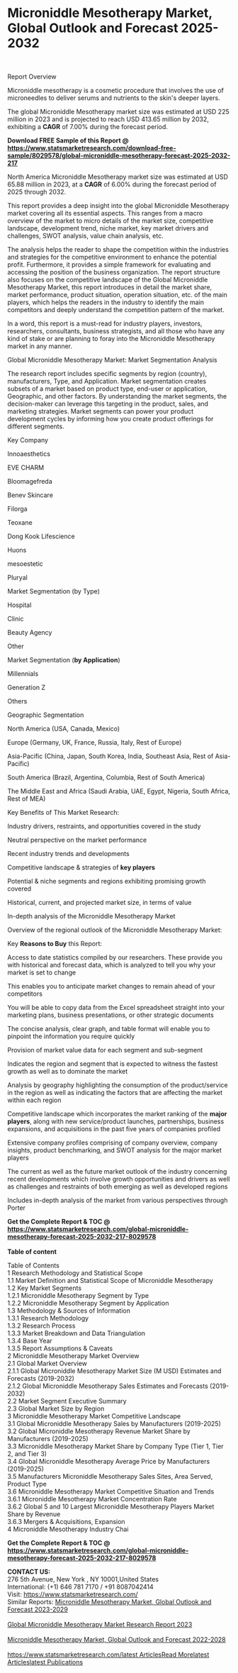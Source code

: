 <h1>Microniddle Mesotherapy Market, Global Outlook and Forecast 2025-2032</h1><br/><p>Report Overview</p><p>Microniddle mesotherapy is a cosmetic procedure that involves the use of microneedles to deliver serums and nutrients to the skin's deeper layers.</p><p>The global Microniddle Mesotherapy market size was estimated at USD 225 million in 2023 and is projected to reach USD 413.65 million by 2032, exhibiting a <strong>CAGR</strong> of 7.00% during the forecast period.</p><p><strong>Download FREE Sample of this Report @ <a href="https://www.statsmarketresearch.com/download-free-sample/8029578/global-microniddle-mesotherapy-forecast-2025-2032-217">https://www.statsmarketresearch.com/download-free-sample/8029578/global-microniddle-mesotherapy-forecast-2025-2032-217</a></strong></p><p>North America Microniddle Mesotherapy market size was estimated at USD 65.88 million in 2023, at a <strong>CAGR</strong> of 6.00% during the forecast period of 2025 through 2032.</p><p>This report provides a deep insight into the global Microniddle Mesotherapy market covering all its essential aspects. This ranges from a macro overview of the market to micro details of the market size, competitive landscape, development trend, niche market, key market drivers and challenges, SWOT analysis, value chain analysis, etc.</p><p>The analysis helps the reader to shape the competition within the industries and strategies for the competitive environment to enhance the potential profit. Furthermore, it provides a simple framework for evaluating and accessing the position of the business organization. The report structure also focuses on the competitive landscape of the Global Microniddle Mesotherapy Market, this report introduces in detail the market share, market performance, product situation, operation situation, etc. of the main players, which helps the readers in the industry to identify the main competitors and deeply understand the competition pattern of the market.</p><p>In a word, this report is a must-read for industry players, investors, researchers, consultants, business strategists, and all those who have any kind of stake or are planning to foray into the Microniddle Mesotherapy market in any manner.</p><p>Global Microniddle Mesotherapy Market: Market Segmentation Analysis</p><p>The research report includes specific segments by region (country), manufacturers, Type, and Application. Market segmentation creates subsets of a market based on product type, end-user or application, Geographic, and other factors. By understanding the market segments, the decision-maker can leverage this targeting in the product, sales, and marketing strategies. Market segments can power your product development cycles by informing how you create product offerings for different segments.</p><p>Key Company</p><p>Innoaesthetics</p><p>EVE CHARM</p><p>Bloomagefreda</p><p>Benev Skincare</p><p>Filorga</p><p>Teoxane</p><p>Dong Kook Lifescience</p><p>Huons</p><p>mesoestetic</p><p>Pluryal</p><p>Market Segmentation (by Type)</p><p>Hospital</p><p>Clinic</p><p>Beauty Agency</p><p>Other</p><p>Market Segmentation (<strong>by Application</strong>)</p><p>Millennials</p><p>Generation Z</p><p>Others</p><p>Geographic Segmentation</p><p>North America (USA, Canada, Mexico)</p><p>Europe (Germany, UK, France, Russia, Italy, Rest of Europe)</p><p>Asia-Pacific (China, Japan, South Korea, India, Southeast Asia, Rest of Asia-Pacific)</p><p>South America (Brazil, Argentina, Columbia, Rest of South America)</p><p>The Middle East and Africa (Saudi Arabia, UAE, Egypt, Nigeria, South Africa, Rest of MEA)</p><p>Key Benefits of This Market Research:</p><p>Industry drivers, restraints, and opportunities covered in the study</p><p>Neutral perspective on the market performance</p><p>Recent industry trends and developments</p><p>Competitive landscape & strategies of <strong>key players</strong></p><p>Potential & niche segments and regions exhibiting promising growth covered</p><p>Historical, current, and projected market size, in terms of value</p><p>In-depth analysis of the Microniddle Mesotherapy Market</p><p>Overview of the regional outlook of the Microniddle Mesotherapy Market:</p><p>Key <strong>Reasons to Buy</strong> this Report:</p><p>Access to date statistics compiled by our researchers. These provide you with historical and forecast data, which is analyzed to tell you why your market is set to change</p><p>This enables you to anticipate market changes to remain ahead of your competitors</p><p>You will be able to copy data from the Excel spreadsheet straight into your marketing plans, business presentations, or other strategic documents</p><p>The concise analysis, clear graph, and table format will enable you to pinpoint the information you require quickly</p><p>Provision of market value data for each segment and sub-segment</p><p>Indicates the region and segment that is expected to witness the fastest growth as well as to dominate the market</p><p>Analysis by geography highlighting the consumption of the product/service in the region as well as indicating the factors that are affecting the market within each region</p><p>Competitive landscape which incorporates the market ranking of the <strong>major players</strong>, along with new service/product launches, partnerships, business expansions, and acquisitions in the past five years of companies profiled</p><p>Extensive company profiles comprising of company overview, company insights, product benchmarking, and SWOT analysis for the major market players</p><p>The current as well as the future market outlook of the industry concerning recent developments which involve growth opportunities and drivers as well as challenges and restraints of both emerging as well as developed regions</p><p>Includes in-depth analysis of the market from various perspectives through Porter</p><div><b>Get the Complete Report & TOC @ <a href="https://www.statsmarketresearch.com/global-microniddle-mesotherapy-forecast-2025-2032-217-8029578">https://www.statsmarketresearch.com/global-microniddle-mesotherapy-forecast-2025-2032-217-8029578</a></b></div><br><b>Table of content</b><p>Table of Contents<br />1 Research Methodology and Statistical Scope<br />1.1 Market Definition and Statistical Scope of Microniddle Mesotherapy<br />1.2 Key Market Segments<br />1.2.1 Microniddle Mesotherapy Segment by Type<br />1.2.2 Microniddle Mesotherapy Segment by Application<br />1.3 Methodology & Sources of Information<br />1.3.1 Research Methodology<br />1.3.2 Research Process<br />1.3.3 Market Breakdown and Data Triangulation<br />1.3.4 Base Year<br />1.3.5 Report Assumptions & Caveats<br />2 Microniddle Mesotherapy Market Overview<br />2.1 Global Market Overview<br />2.1.1 Global Microniddle Mesotherapy Market Size (M USD) Estimates and Forecasts (2019-2032)<br />2.1.2 Global Microniddle Mesotherapy Sales Estimates and Forecasts (2019-2032)<br />2.2 Market Segment Executive Summary<br />2.3 Global Market Size by Region<br />3 Microniddle Mesotherapy Market Competitive Landscape<br />3.1 Global Microniddle Mesotherapy Sales by Manufacturers (2019-2025)<br />3.2 Global Microniddle Mesotherapy Revenue Market Share by Manufacturers (2019-2025)<br />3.3 Microniddle Mesotherapy Market Share by Company Type (Tier 1, Tier 2, and Tier 3)<br />3.4 Global Microniddle Mesotherapy Average Price by Manufacturers (2019-2025)<br />3.5 Manufacturers Microniddle Mesotherapy Sales Sites, Area Served, Product Type<br />3.6 Microniddle Mesotherapy Market Competitive Situation and Trends<br />3.6.1 Microniddle Mesotherapy Market Concentration Rate<br />3.6.2 Global 5 and 10 Largest Microniddle Mesotherapy Players Market Share by Revenue<br />3.6.3 Mergers & Acquisitions, Expansion<br />4 Microniddle Mesotherapy Industry Chai<br><div><b>Get the Complete Report & TOC @ <a href="https://www.statsmarketresearch.com/global-microniddle-mesotherapy-forecast-2025-2032-217-8029578">https://www.statsmarketresearch.com/global-microniddle-mesotherapy-forecast-2025-2032-217-8029578</a></b></div></p> <b>CONTACT US:</b><br>276 5th Avenue, New York , NY 10001,United States<br>International: (+1) 646 781 7170 / +91 8087042414<br>Visit: <a href="https://www.statsmarketresearch.com/">https://www.statsmarketresearch.com/</a><br>Similar Reports: <a href="https://www.statsmarketresearch.com/global-microniddle-mesotherapy-forecast-2025-2032-217-8029578">Microniddle Mesotherapy Market, Global Outlook and Forecast 2023-2029</a><br/><br/><a href="https://www.statsmarketresearch.com/global-microniddle-mesotherapy-forecast-2025-2032-217-8029578">Global Microniddle Mesotherapy Market Research Report 2023</a><br/><br/><a href="https://www.statsmarketresearch.com/global-microniddle-mesotherapy-forecast-2025-2032-217-8029578">Microniddle Mesotherapy Market, Global Outlook and Forecast 2022-2028</a><br/><br/><a href="https://gyeongbokgung.com">https://www.statsmarketresearch.com/</a><a href="https://hallyeomaritime.com">latest Articles</a><a href="https://jingwansa.com">Read More</a><a href=https://nguoiviet.jp/">latest Articles</a><a href="https://www.intelmarketresearch.com/">latest Publications</a>